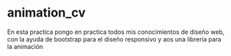 # animation_cv
En esta practica pongo en practica todos mis conocimientos de diseño web, con la ayuda de bootstrap para el diseño responsivo y aos  una librería para la animación
